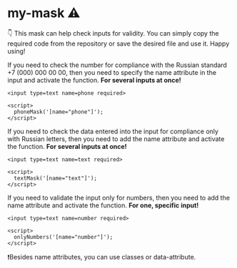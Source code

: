 # my-mask ⚠️
👇 This mask can help check inputs for validity. You can simply copy the required code from the repository or save the desired file and use it. Happy using!

If you need to check the number for compliance with the Russian standard +7 (000) 000 00 00, then you need to specify the name attribute in the input and activate the function. **For several inputs at once!**

    <input type=text name=phone required>
    
    <script>
      phoneMask('[name="phone"]');
    </script>
    
If you need to check the data entered into the input for compliance only with Russian letters, then you need to add the name attribute and activate the function. **For several inputs at once!**
    
    <input type=text name=text required>
    
    <script>
      textMask('[name="text"]');
    </script>
    
If you need to validate the input only for numbers, then you need to add the name attribute and activate the function. **For one, specific input!**

    <input type=text name=number required>
    
    <script>
      onlyNumbers('[name="number"]');
    </script>
    
❗Besides name attributes, you can use classes or data-attribute.
    

